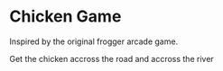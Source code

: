 # Chicken Game

Inspired by the original frogger arcade game.

Get the chicken accross the road and accross the river


